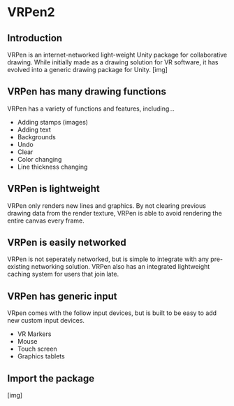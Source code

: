 # VRPen2
## Introduction
VRPen is an internet-networked light-weight Unity package for collaborative drawing. While initially made as a drawing solution for VR software, it has evolved into a generic drawing package for Unity.
[img]
## VRPen has many drawing functions
VRPen has a variety of functions and features, including...
- Adding stamps (images)
- Adding text
- Backgrounds
- Undo
- Clear
- Color changing
- Line thickness changing
## VRPen is lightweight
VRPen only renders new lines and graphics. By not clearing previous drawing data from the render texture, VRPen is able to avoid rendering the entire canvas every frame.
## VRPen is easily networked
VRPen is not seperately networked, but is simple to integrate with any pre-existing networking solution. VRPen also has an integrated lightweight caching system for users that join late.
## VRPen has generic input
VRpen comes with the follow input devices, but is built to be easy to add new custom input devices.
- VR Markers
- Mouse
- Touch screen
- Graphics tablets
## Import the package
[img]
